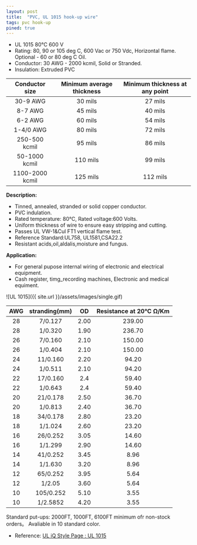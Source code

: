 ```yaml
---
layout: post
title:  "PVC, UL 1015 hook-up wire"
tags: pvc hook-up
pined: true
---
```



* UL 1015   80℃ 600 V
* Rating: 80, 90 or 105 deg C, 600 Vac or 750 Vdc, Horizontal flame. Optional - 60 or 80 deg C Oil.
* Conductor: 30 AWG - 2000 kcmil, Solid or Stranded.
* Insulation: Extruded PVC 

Conductor size | Minimum average thickness | Minimum thickness at any point
:-: | :-: | :-: 
30-9 AWG | 30 mils | 27 mils
8-7 AWG | 45 mils | 40 mils
6-2 AWG | 60 mils | 54 mils
1-4/0 AWG | 80 mils | 72 mils
250-500 kcmil | 95 mils | 86 mils    
50-1000 kcmil | 110 mils | 99 mils
1100-2000 kcmil | 125 mils | 112 mils
  
__Description:__

* Tinned, annealed, stranded or solid copper conductor.
* PVC indulation.
* Rated temperature: 80℃, Rated voltage:600 Volts.
* Uniform thickness of wire to ensure easy stripping and cutting.
* Passes UL VW-1&amp;Cul FT1 vertical flame test.
* Reference Standard:UL758, UL1581,CSA22.2 
* Resistant acids,oil,aldalis,moisture and fungus. 
    
__Application:__

* For general pupose internal wiring of electronic and electrical equipment. 
* Cash register, timg_recording machines, Electronic and medical equiment. 


![UL 1015]({{ site.url }}/assets/images/single.gif)

AWG | stranding(mm) | OD | Resistance at 20℃ Ω/Km
:-: | :-: | :-:  | :-: 
28 | 7/0.127 | 2.00 | 239.00
28 | 1/0.320 | 1.90 | 236.70
26 | 7/0.160 | 2.10 | 150.00
26 | 1/0.404 | 2.10 | 150.00
24 | 11/0.160 | 2.20 | 94.20
24 | 1/0.511 | 2.10 | 94.20
22 | 17/0.160 | 2.4 | 59.40
22 | 1/0.643 | 2.4 | 59.40
20 | 21/0.178 | 2.50 | 36.70
20 | 1/0.813 | 2.40 | 36.70
18 | 34/0.178 | 2.80 | 23.20
18 | 1/1.024 | 2.60 | 23.20
16 | 26/0.252 | 3.05 | 14.60
16 | 1/1.299 | 2.90 | 14.60
14 | 41/0.252 | 3.45 | 8.96
14 | 1/1.630 | 3.20 | 8.96
12 | 65/0.252 | 3.95 | 5.64 
12 | 1/2.05 | 3.60 | 5.64 
10 | 105/0.252 | 5.10 | 3.55
10 | 1/2.5852 | 4.20 | 3.55

Standard put-ups: 2000FT, 1000FT, 6100FT minimum ofr non-stock orders。
Avaliable in 10 standard color. 


* Reference: [UL iQ Style Page : UL 1015 ](http://iq.ul.com/awm/stylepage.aspx?Style=1015)